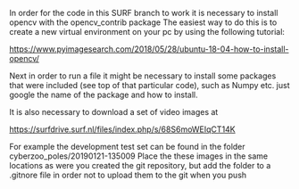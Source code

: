 In order for the code in this SURF branch to work it is necessary to install opencv with the opencv_contrib package
The easiest way to do this is to create a new virtual environment on your pc by using the following tutorial:

https://www.pyimagesearch.com/2018/05/28/ubuntu-18-04-how-to-install-opencv/

Next in order to run a file it might be necessary to install some packages that were included (see top of that particular code), such as Numpy etc.
just google the name of the package and how to install.

It is also necessary to download a set of video images at 

https://surfdrive.surf.nl/files/index.php/s/68S6moWEIqCT14K

For example the development test set can be found in the folder cyberzoo_poles/20190121-135009
Place the these images in the same locations as were you created the git repository, but add the folder to a .gitnore file in order not to upload them to the git when you push


